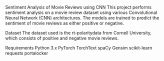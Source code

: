 Sentiment Analysis of Movie Reviews using CNN
This project performs sentiment analysis on a movie review dataset using various Convolutional Neural Network (CNN) architectures. The models are trained to predict the sentiment of movie reviews as either positive or negative.

Dataset
The dataset used is the rt-polaritydata from Cornell University, which consists of positive and negative movie reviews.

Requirements
Python 3.x
PyTorch
TorchText
spaCy
Gensim
scikit-learn
requests
portalocker
